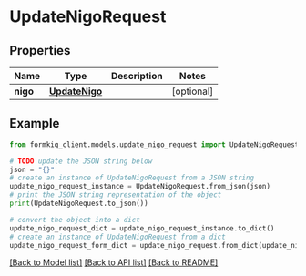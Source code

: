 # UpdateNigoRequest


## Properties

Name | Type | Description | Notes
------------ | ------------- | ------------- | -------------
**nigo** | [**UpdateNigo**](UpdateNigo.md) |  | [optional] 

## Example

```python
from formkiq_client.models.update_nigo_request import UpdateNigoRequest

# TODO update the JSON string below
json = "{}"
# create an instance of UpdateNigoRequest from a JSON string
update_nigo_request_instance = UpdateNigoRequest.from_json(json)
# print the JSON string representation of the object
print(UpdateNigoRequest.to_json())

# convert the object into a dict
update_nigo_request_dict = update_nigo_request_instance.to_dict()
# create an instance of UpdateNigoRequest from a dict
update_nigo_request_form_dict = update_nigo_request.from_dict(update_nigo_request_dict)
```
[[Back to Model list]](../README.md#documentation-for-models) [[Back to API list]](../README.md#documentation-for-api-endpoints) [[Back to README]](../README.md)


